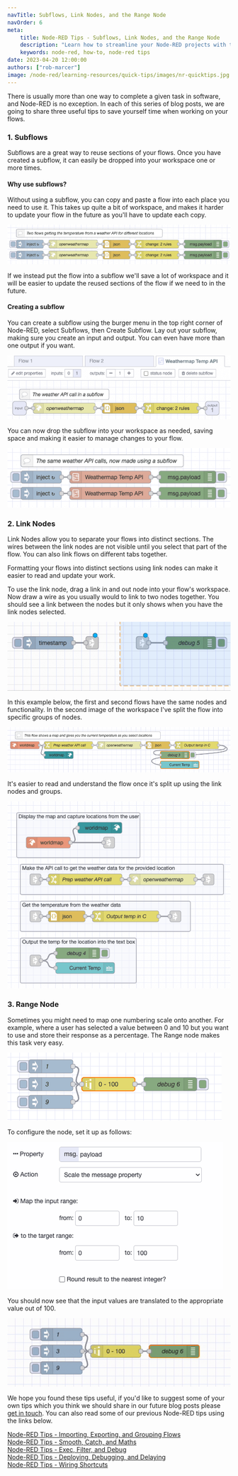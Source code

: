 ```yaml
---
navTitle: Subflows, Link Nodes, and the Range Node
navOrder: 6
meta:
    title: Node-RED Tips - Subflows, Link Nodes, and the Range Node
    description: "Learn how to streamline your Node-RED projects with these essential tips: Subflows, Link Nodes, and Range Node for efficient workflow organization."
    keywords: node-red, how-to, node-red tips
date: 2023-04-20 12:00:00
authors: ["rob-marcer"]
image: /node-red/learning-resources/quick-tips/images/nr-quicktips.jpg
---
```


There is usually more than one way to complete a given task in software, and Node-RED is no exception. In each of this series of blog posts, we are going to share three useful tips to save yourself time when working on your flows.

<!--more-->

### 1. Subflows

Subflows are a great way to reuse sections of your flows. Once you have created a subflow, it can easily be dropped into your workspace one or more times.

#### Why use subflows?

Without using a subflow, you can copy and paste a flow into each place you need to use it. This takes up quite a bit of workspace, and makes it harder to update your flow in the future as you'll have to update each copy.

![Duplication of the flow](./images/no-subflow.png "Duplication of the flow")

If we instead put the flow into a subflow we'll save a lot of workspace and it will be easier to update the reused sections of the flow if we need to in the future.

#### Creating a subflow

You can create a subflow using the burger menu in the top right corner of Node-RED, select Subflows, then Create Subflow. Lay out your subflow, making sure you create an input and output. You can even have more than one output if you want.

![Contents of the subflow](./images/subflow.png "Contents of the subflow")

You can now drop the subflow into your workspace as needed, saving space and making it easier to manage changes to your flow.

![Using the subflow to reduce duplication of flows](./images/using-the-subflow.png "Using the subflow to reduce duplication of flows")


### 2. Link Nodes

Link Nodes allow you to separate your flows into distinct sections. The wires between the link nodes are not visible until you select that part of the flow. You can also link flows on different tabs together.

Formatting your flows into distinct sections using link nodes can make it easier to read and update your work.

To use the link node, drag a link in and out node into your flow's workspace. Now draw a wire as you usually would to link to two nodes together. You should see a link between the nodes but it only shows when you have the link nodes selected.

![Linking two link nodes together](./images/wiring-link-nodes.gif "Linking two link nodes together")

In this example below, the first and second flows have the same nodes and functionality. In the second image of the workspace I've split the flow into specific groups of nodes.

![A flow without link nodes](./images/flow-without-link-nodes.png "A flow without link nodes")

It's easier to read and understand the flow once it's split up using the link nodes and groups.

![The same flow as above, now split up using link nodes](./images/flow-with-link-nodes.png "The same flow as above, now split up using link nodes")

### 3. Range Node

Sometimes you might need to map one numbering scale onto another. For example, where a user has selected a value between 0 and 10 but you want to use and store their response as a percentage. The Range node makes this task very easy.

![Example of using the range node](./images/flow-using-range.png "Example of using the range node")

To configure the node, set it up as follows:

![Configuration of the range node](./images/range-config.png "Configuration of the range node")

You should now see that the input values are translated to the appropriate value out of 100.

![The range note in use](./images/range-demo.gif "The range note in use")

We hope you found these tips useful, if you'd like to suggest some of your own tips which you think we should share in our future blog posts please [get in touch](mailto:contact@flowfuse.com). You can also read some of our previous Node-RED tips using the links below.

[Node-RED Tips - Importing, Exporting, and Grouping Flows](/node-red/learning-resources/quick-tips/node-red-tips-5//)\
[Node-RED Tips - Smooth, Catch, and Maths](/blog/2023/03/3-quick-node-red-tips-4/)\
[Node-RED Tips - Exec, Filter, and Debug](/blog/2023/03/3-quick-node-red-tips-3/)\
[Node-RED Tips - Deploying, Debugging, and Delaying](/blog/2023/02/3-quick-node-red-tips-2/)\
[Node-RED Tips - Wiring Shortcuts](/blog/2023/02/3-quick-node-red-tips-1/)

